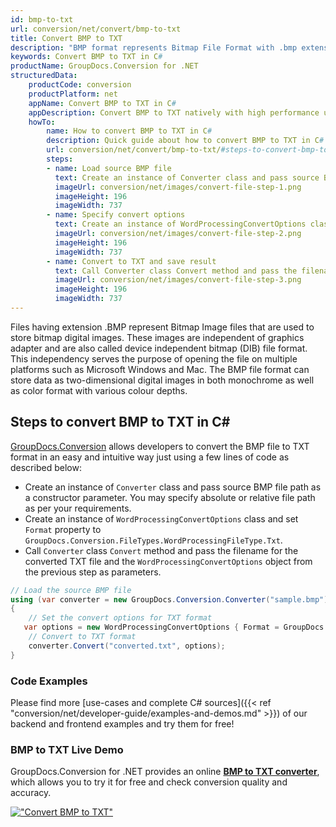 ```yaml
---
id: bmp-to-txt
url: conversion/net/convert/bmp-to-txt
title: Convert BMP to TXT
description: "BMP format represents Bitmap File Format with .bmp extension. Learn how to convert BMP to TXT file programmatically in C# language using GroupDocs.Conversion for .NET library."
keywords: Convert BMP to TXT in C#
productName: GroupDocs.Conversion for .NET
structuredData:
    productCode: conversion
    productPlatform: net
    appName: Convert BMP to TXT in C#
    appDescription: Convert BMP to TXT natively with high performance using C# language and server side GroupDocs.Conversion for .NET APIs, without the use of any software like Microsoft or Open Office.
    howTo:
        name: How to convert BMP to TXT in C# 
        description: Quick guide about how to convert BMP to TXT in C# with high performance and accuracy.
        url: conversion/net/convert/bmp-to-txt/#steps-to-convert-bmp-to-txt-in-c
        steps:
        - name: Load source BMP file 
          text: Create an instance of Converter class and pass source BMP file path as a constructor parameter. You may specify absolute or relative file path as per your requirements. 
          imageUrl: conversion/net/images/convert-file-step-1.png
          imageHeight: 196
          imageWidth: 737
        - name: Specify convert options 
          text: Create an instance of WordProcessingConvertOptions class.
          imageUrl: conversion/net/images/convert-file-step-2.png
          imageHeight: 196
          imageWidth: 737
        - name: Convert to TXT and save result 
          text: Call Converter class Convert method and pass the filename for the converted HTML file and the WordProcessingConvertOptions object from the previous step as parameters.
          imageUrl: conversion/net/images/convert-file-step-3.png
          imageHeight: 196
          imageWidth: 737
---
```


Files having extension .BMP represent Bitmap Image files that are used to store bitmap digital images. These images are independent of graphics adapter and are also called device independent bitmap (DIB) file format. This independency serves the purpose of opening the file on multiple platforms such as Microsoft Windows and Mac. The BMP file format can store data as two-dimensional digital images  in both monochrome as well as color format with various colour depths.

## Steps to convert BMP to TXT in C#

[GroupDocs.Conversion](https://products.groupdocs.com/conversion/net) allows developers to convert the BMP file to TXT format in an easy and intuitive way just using a few lines of code as described below:

* Create an instance of `Converter` class and pass source BMP file path as a constructor parameter. You may specify absolute or relative file path as per your requirements. 
* Create an instance of `WordProcessingConvertOptions` class and set `Format` property to `GroupDocs.Conversion.FileTypes.WordProcessingFileType.Txt`.
* Call `Converter` class `Convert` method and pass the filename for the converted TXT file and the `WordProcessingConvertOptions` object from the previous step as parameters.

```csharp
// Load the source BMP file
using (var converter = new GroupDocs.Conversion.Converter("sample.bmp"))
{
    // Set the convert options for TXT format
   var options = new WordProcessingConvertOptions { Format = GroupDocs.Conversion.FileTypes.WordProcessingFileType.Txt };
    // Convert to TXT format
    converter.Convert("converted.txt", options);
}
```

### Code Examples

Please find more [use-cases and complete C# sources]({{< ref "conversion/net/developer-guide/examples-and-demos.md" >}}) of our backend and frontend examples and try them for free!

### BMP to TXT Live Demo

GroupDocs.Conversion for .NET provides an online [**BMP to TXT converter**](https://products.groupdocs.app/conversion/bmp-to-txt), which allows you to try it for free and check conversion quality and accuracy.

[!["Convert BMP to TXT"](conversion/net/images/convert-to-txt/convert-bmp-to-txt.png)](https://products.groupdocs.app/conversion/bmp-to-txt)